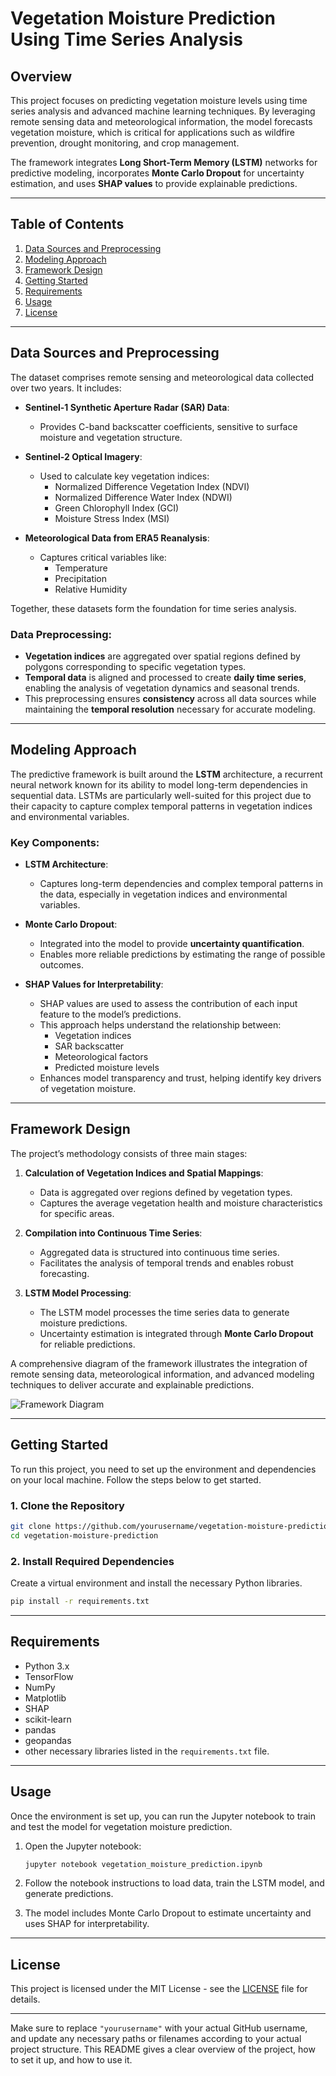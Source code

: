 

# Vegetation Moisture Prediction Using Time Series Analysis

## Overview

This project focuses on predicting vegetation moisture levels using time series analysis and advanced machine learning techniques. By leveraging remote sensing data and meteorological information, the model forecasts vegetation moisture, which is critical for applications such as wildfire prevention, drought monitoring, and crop management.

The framework integrates **Long Short-Term Memory (LSTM)** networks for predictive modeling, incorporates **Monte Carlo Dropout** for uncertainty estimation, and uses **SHAP values** to provide explainable predictions.

---

## Table of Contents

1. [Data Sources and Preprocessing](#data-sources-and-preprocessing)
2. [Modeling Approach](#modeling-approach)
3. [Framework Design](#framework-design)
4. [Getting Started](#getting-started)
5. [Requirements](#requirements)
6. [Usage](#usage)
7. [License](#license)

---

## Data Sources and Preprocessing

The dataset comprises remote sensing and meteorological data collected over two years. It includes:

- **Sentinel-1 Synthetic Aperture Radar (SAR) Data**:
  - Provides C-band backscatter coefficients, sensitive to surface moisture and vegetation structure.
  
- **Sentinel-2 Optical Imagery**:
  - Used to calculate key vegetation indices:
    - Normalized Difference Vegetation Index (NDVI)
    - Normalized Difference Water Index (NDWI)
    - Green Chlorophyll Index (GCI)
    - Moisture Stress Index (MSI)

- **Meteorological Data from ERA5 Reanalysis**:
  - Captures critical variables like:
    - Temperature
    - Precipitation
    - Relative Humidity

Together, these datasets form the foundation for time series analysis.

### Data Preprocessing:
- **Vegetation indices** are aggregated over spatial regions defined by polygons corresponding to specific vegetation types.
- **Temporal data** is aligned and processed to create **daily time series**, enabling the analysis of vegetation dynamics and seasonal trends.
- This preprocessing ensures **consistency** across all data sources while maintaining the **temporal resolution** necessary for accurate modeling.

---

## Modeling Approach

The predictive framework is built around the **LSTM** architecture, a recurrent neural network known for its ability to model long-term dependencies in sequential data. LSTMs are particularly well-suited for this project due to their capacity to capture complex temporal patterns in vegetation indices and environmental variables.

### Key Components:
- **LSTM Architecture**:
  - Captures long-term dependencies and complex temporal patterns in the data, especially in vegetation indices and environmental variables.
  
- **Monte Carlo Dropout**:
  - Integrated into the model to provide **uncertainty quantification**.
  - Enables more reliable predictions by estimating the range of possible outcomes.

- **SHAP Values for Interpretability**:
  - SHAP values are used to assess the contribution of each input feature to the model’s predictions.
  - This approach helps understand the relationship between:
    - Vegetation indices
    - SAR backscatter
    - Meteorological factors
    - Predicted moisture levels
  - Enhances model transparency and trust, helping identify key drivers of vegetation moisture.

---

## Framework Design

The project’s methodology consists of three main stages:

1. **Calculation of Vegetation Indices and Spatial Mappings**:
   - Data is aggregated over regions defined by vegetation types.
   - Captures the average vegetation health and moisture characteristics for specific areas.

2. **Compilation into Continuous Time Series**:
   - Aggregated data is structured into continuous time series.
   - Facilitates the analysis of temporal trends and enables robust forecasting.

3. **LSTM Model Processing**:
   - The LSTM model processes the time series data to generate moisture predictions.
   - Uncertainty estimation is integrated through **Monte Carlo Dropout** for reliable predictions.

A comprehensive diagram of the framework illustrates the integration of remote sensing data, meteorological information, and advanced modeling techniques to deliver accurate and explainable predictions.

![Framework Diagram](framework_diagram.png)

---

## Getting Started

To run this project, you need to set up the environment and dependencies on your local machine. Follow the steps below to get started.

### 1. Clone the Repository
```bash
git clone https://github.com/yourusername/vegetation-moisture-prediction.git
cd vegetation-moisture-prediction
```

### 2. Install Required Dependencies
Create a virtual environment and install the necessary Python libraries.

```bash
pip install -r requirements.txt
```

---

## Requirements

- Python 3.x
- TensorFlow
- NumPy
- Matplotlib
- SHAP
- scikit-learn
- pandas
- geopandas
- other necessary libraries listed in the `requirements.txt` file.

---

## Usage

Once the environment is set up, you can run the Jupyter notebook to train and test the model for vegetation moisture prediction.

1. Open the Jupyter notebook:
   ```bash
   jupyter notebook vegetation_moisture_prediction.ipynb
   ```

2. Follow the notebook instructions to load data, train the LSTM model, and generate predictions.

3. The model includes Monte Carlo Dropout to estimate uncertainty and uses SHAP for interpretability.

---

## License

This project is licensed under the MIT License - see the [LICENSE](LICENSE) file for details.

---

Make sure to replace `"yourusername"` with your actual GitHub username, and update any necessary paths or filenames according to your actual project structure. This README gives a clear overview of the project, how to set it up, and how to use it.
